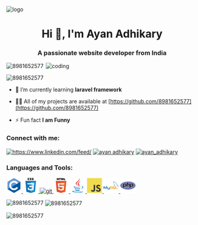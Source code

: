 ![logo](https://github.com/8981652577/8981652577/blob/main/gitnub%20banner%20image.jpg)

<h1 align="center">Hi 👋, I'm Ayan Adhikary</h1>
<h3 align="center">A passionate website developer from India</h3>

<img align="right" alt="coding" width="400" src="https://miro.medium.com/v2/resize:fit:1400/0*NgUtI3tYLhuq5Vy0.gif">
<p align="left"> <img src="https://komarev.com/ghpvc/?username=8981652577&label=Profile%20views&color=0e75b6&style=flat" alt="8981652577" /> </p>

<p align="left"> <img src="https://komarev.com/ghpvc/?username=8981652577&label=Profile%20views&color=0e75b6&style=flat" alt="8981652577" /> </p>

- 🌱 I’m currently learning **laravel framework**

- 👨‍💻 All of my projects are available at [https://github.com/8981652577](https://github.com/8981652577)

- ⚡ Fun fact **I am Funny**

<h3 align="left">Connect with me:</h3>
<p align="left">
<a href="https://linkedin.com/in/https://www.linkedin.com/feed/" target="blank"><img align="center" src="https://raw.githubusercontent.com/rahuldkjain/github-profile-readme-generator/master/src/images/icons/Social/linked-in-alt.svg" alt="https://www.linkedin.com/feed/" height="30" width="40" /></a>
<a href="https://fb.com/ayan adhikary" target="blank"><img align="center" src="https://raw.githubusercontent.com/rahuldkjain/github-profile-readme-generator/master/src/images/icons/Social/facebook.svg" alt="ayan adhikary" height="30" width="40" /></a>
<a href="https://instagram.com/ayan_adhikary" target="blank"><img align="center" src="https://raw.githubusercontent.com/rahuldkjain/github-profile-readme-generator/master/src/images/icons/Social/instagram.svg" alt="ayan_adhikary" height="30" width="40" /></a>
</p>

<h3 align="left">Languages and Tools:</h3>
<p align="left"> <a href="https://www.cprogramming.com/" target="_blank" rel="noreferrer"> <img src="https://raw.githubusercontent.com/devicons/devicon/master/icons/c/c-original.svg" alt="c" width="40" height="40"/> </a> <a href="https://www.w3schools.com/css/" target="_blank" rel="noreferrer"> <img src="https://raw.githubusercontent.com/devicons/devicon/master/icons/css3/css3-original-wordmark.svg" alt="css3" width="40" height="40"/> </a> <a href="https://git-scm.com/" target="_blank" rel="noreferrer"> <img src="https://www.vectorlogo.zone/logos/git-scm/git-scm-icon.svg" alt="git" width="40" height="40"/> </a> <a href="https://www.w3.org/html/" target="_blank" rel="noreferrer"> <img src="https://raw.githubusercontent.com/devicons/devicon/master/icons/html5/html5-original-wordmark.svg" alt="html5" width="40" height="40"/> </a> <a href="https://www.java.com" target="_blank" rel="noreferrer"> <img src="https://raw.githubusercontent.com/devicons/devicon/master/icons/java/java-original.svg" alt="java" width="40" height="40"/> </a> <a href="https://developer.mozilla.org/en-US/docs/Web/JavaScript" target="_blank" rel="noreferrer"> <img src="https://raw.githubusercontent.com/devicons/devicon/master/icons/javascript/javascript-original.svg" alt="javascript" width="40" height="40"/> </a> <a href="https://www.mysql.com/" target="_blank" rel="noreferrer"> <img src="https://raw.githubusercontent.com/devicons/devicon/master/icons/mysql/mysql-original-wordmark.svg" alt="mysql" width="40" height="40"/> </a> <a href="https://www.php.net" target="_blank" rel="noreferrer"> <img src="https://raw.githubusercontent.com/devicons/devicon/master/icons/php/php-original.svg" alt="php" width="40" height="40"/> </a> </p>

<p><img align="left" src="https://github-readme-stats.vercel.app/api/top-langs?username=8981652577&show_icons=true&locale=en&layout=compact" alt="8981652577" /></p>

<p>&nbsp;<img align="center" src="https://github-readme-stats.vercel.app/api?username=8981652577&show_icons=true&locale=en" alt="8981652577" /></p>

<p><img align="center" src="https://github-readme-streak-stats.herokuapp.com/?user=8981652577&" alt="8981652577" /></p>
